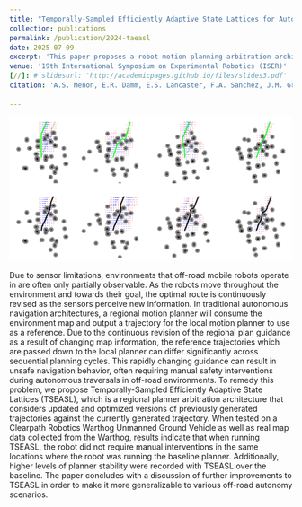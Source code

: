 ```yaml
---
title: "Temporally-Sampled Efficiently Adaptive State Lattices for Autonomous Ground Robot Navigation in Partially Observed Environments"
collection: publications
permalink: /publication/2024-taeasl
date: 2025-07-09
excerpt: 'This paper proposes a robot motion planning arbitration architecture which selects one of multiple candidate trajectories to pass down to the path-following controller. It is used to reduce the burden of safe navigation on the controller in partially observable environments that are prone to perceptual changes.'
venue: '19th International Symposium on Experimental Robotics (ISER)'
[//]: # slidesurl: 'http://academicpages.github.io/files/slides3.pdf'
citation: 'A.S. Menon, E.R. Damm, E.S. Lancaster, F.A. Sanchez, J.M. Gregory, and T.M. Howard. (2025, forthcoming). &quot;Temporally-Sampled Efficiently Adaptive State Lattices for Autonomous Ground Robot Navigation in Partially Observed Environments.&quot; <i>19th International Symposium on Experimental Robotics (ISER)</i>.'

---
```

![alt text](/images/tseasl.png)

Due to sensor limitations, environments that off-road mobile robots operate in are often only partially observable. As the robots move throughout the environment and towards their goal, the optimal route is continuously revised as the sensors perceive new information. In traditional autonomous navigation architectures, a regional motion planner will consume the environment map and output a trajectory for the local motion planner to use as a reference. Due to the continuous revision of the regional plan guidance as a result of changing map information, the reference trajectories which are passed down to the local planner can differ significantly across sequential planning cycles. This rapidly changing guidance can result in unsafe navigation behavior, often requiring manual safety interventions during autonomous traversals in off-road environments. To remedy this problem, we propose Temporally-Sampled Efficiently Adaptive State Lattices (TSEASL), which is a regional planner arbitration architecture that considers updated and optimized versions of previously generated trajectories against the currently generated trajectory. When tested on a Clearpath Robotics Warthog Unmanned Ground Vehicle as well as real map data collected from the Warthog, results indicate that when running TSEASL, the robot did not require manual interventions in the same locations where the robot was running the baseline planner. Additionally, higher levels of planner stability were recorded with TSEASL over the baseline. The paper concludes with a discussion of further improvements to TSEASL in order to make it more generalizable to various off-road autonomy scenarios.
